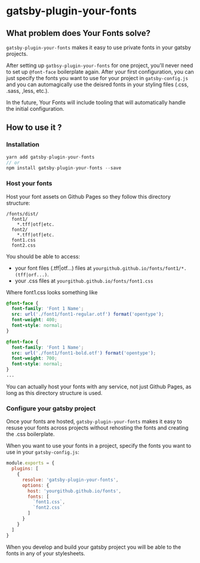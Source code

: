 # gatsby-plugin-your-fonts

## What problem does Your Fonts solve?

`gatsby-plugin-your-fonts` makes it easy to use private fonts in your gatsby projects.

After setting up `gatbsy-plugin-your-fonts` for one project, you'll never need to set up `@font-face` boilerplate again. After your first configuration, you can just specify the fonts you want to use for your project in `gatsby-config.js` and you can automagically use the deisred fonts in your styling files (.css, .sass, ,less, etc.).

In the future, Your Fonts will include tooling that will automatically handle the initial configuration.

## How to use it ?

### Installation

```js
yarn add gatsby-plugin-your-fonts
// or
npm install gatsby-plugin-your-fonts --save
```

### Host your fonts

Host your font assets on Github Pages so they follow this directory structure:

```
/fonts/dist/
  font1/
    *.tff|otf|etc.
  font2/
    *.tff|otf|etc.
  font1.css
  font2.css
```

You should be able to access:
* your font files (.tff|otf...) files at `yourgithub.github.io/fonts/font1/*.(tff|orf...)`.
* your .css files at `yourgithub.github.io/fonts/font1.css`

Where font1.css looks something like

```css
@font-face {
  font-family: 'Font 1 Name';
  src: url('./font1/font1-regular.otf') format('opentype');
  font-weight: 400;
  font-style: normal;
}

@font-face {
  font-family: 'Font 1 Name';
  src: url('./font1/font1-bold.otf') format('opentype');
  font-weight: 700;
  font-style: normal;
}
...
```

You can actually host your fonts with any service, not just Github Pages, as long as this directory structure is used. 


### Configure your gatsby project

Once your fonts are hosted, `gatsby-plugin-your-fonts` makes it easy to resuse your fonts across projects without rehosting the fonts and creating the .css boilerplate.

When you want to use your fonts in a project, specify the fonts you want to use in your `gatsby-config.js`:

```js
module.exports = {
  plugins: [
    {
      resolve: 'gatsby-plugin-your-fonts',
      options: {
        host: 'yourgithub.github.io/fonts',
        fonts: [
          `font1.css`,
          `font2.css`
        ]
      }
    }
  ]
}
```

When you develop and build your gatsby project you will be able to the fonts in any of your stylesheets.
